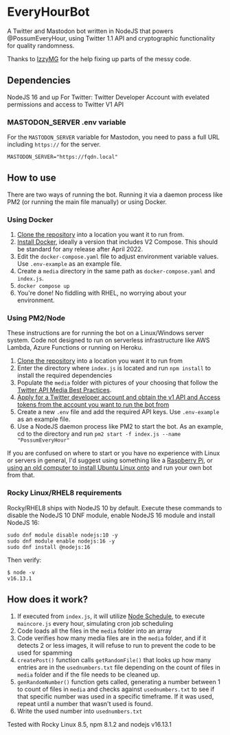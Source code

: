 # EveryHourBot

A Twitter and Mastodon bot written in NodeJS that powers @PossumEveryHour, using Twitter 1.1 API and cryptographic functionality for quality randomness.

Thanks to [IzzyMG](https://github.com/izzymg) for the help fixing up parts of the messy code.

## Dependencies
NodeJS 16 and up
For Twitter: Twitter Developer Account with evelated permissions and access to Twitter V1 API

### MASTODON_SERVER .env variable 

For the `MASTODON_SERVER` variable for Mastodon, you need to pass a full URL including `https://` for the server.
```
MASTODON_SERVER="https://fqdn.local"
```

## How to use  
There are two ways of running the bot. Running it via a daemon process like PM2 (or running the main file manually) or using Docker.

### Using Docker
1. [Clone the repository](https://docs.github.com/en/github/creating-cloning-and-archiving-repositories/cloning-a-repository) into a location you want it to run from.
2. [Install Docker](https://docs.docker.com/engine/install/), ideally a version that includes V2 Compose. This should be standard for any release after April 2022.
3. Edit the `docker-compose.yaml` file to adjust environment variable values. Use `.env-example` as an example file. 
4. Create a `media` directory in the same path as `docker-compose.yaml` and `index.js`. 
5. `docker compose up` 
6. You're done! No fiddling with RHEL, no worrying about your environment.

### Using PM2/Node
These instructions are for running the bot on a Linux/Windows server system. Code not designed to run on serverless infrastructure like AWS Lambda, Azure Functions or running on Heroku.  

1. [Clone the repository](https://docs.github.com/en/github/creating-cloning-and-archiving-repositories/cloning-a-repository) into a location you want it to run from 
2. Enter the directory where `index.js` is located and run `npm install` to install the required dependencies
3. Populate the `media` folder with pictures of your choosing that follow the [Twitter API Media Best Practices](https://developer.twitter.com/en/docs/twitter-api/v1/media/upload-media/uploading-media/media-best-practices).
4. [Apply for a Twitter developer account and obtain the v1 API and Access tokens from the account you want to run the bot from](https://developer.twitter.com/en/docs/twitter-api/getting-started/getting-access-to-the-twitter-api)  
5. Create a new `.env` file and add the required API keys. Use `.env-example` as an example file.  
6. Use a NodeJS daemon process like PM2 to start the bot. As an example, cd to the directory and run `pm2 start -f index.js --name "PossumEveryHour"`

If you are confused on where to start or you have no experience with Linux or servers in general, I'd suggest using something like a [Raspberry Pi](https://www.youtube.com/watch?v=BpJCAafw2qE), or [using an old computer to install Ubuntu Linux onto](https://www.youtube.com/watch?v=D4WyNjt_hbQ) and run your own bot from that. 

### Rocky Linux/RHEL8 requirements
Rocky/RHEL8 ships with NodeJS 10 by default. Execute these commands to disable the NodeJS 10 DNF module, enable NodeJS 16 module and install NodeJS 16:  

```
sudo dnf module disable nodejs:10 -y
sudo dnf module enable nodejs:16 -y
sudo dnf install @nodejs:16
```

Then verify:

```
$ node -v
v16.13.1
```

## How does it work?  

1. If executed from `index.js`, it will utilize [Node Schedule](https://www.npmjs.com/package/node-schedule), to execute `maincore.js` every hour, simulating cron job scheduling  
3. Code loads all the files in the `media` folder into an array  
2. Code verifies how many media files are in the `media` folder, and if it detects 2 or less images, it will refuse to run to prevent the code to be used for spamming  
3. `createPost()` function calls `getRandomFile()` that looks up how many entries are in the `usednumbers.txt` file depending on the count of files in `media` folder and if the file needs to be cleaned up.
4. `genRandomNumber()` function gets called, generating a number between 1 to count of files in `media` and checks against `usednumbers.txt` to see if that specific number was used in a specific timeframe. If it was used, repeat until a number that wasn't used is found.
5. Write the used number into `usednumbers.txt`


Tested with Rocky Linux 8.5, npm 8.1.2 and nodejs v16.13.1

